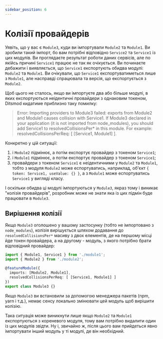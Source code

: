 ```yaml
---
sidebar_position: 6
---
```


# Колізії провайдерів

Уявіть, що у вас є `Module3`, куди ви імпортували `Module2` та `Module1`. Ви зробили такий імпорт, бо вам потрібні відповідно `Service2` та `Service1` із цих модулів. Ви проглядаєте результат роботи даних сервісів, але по якійсь причині `Service1` працює не так як очікується. Ви починаєте дебажити і виявляється, що `Service1` експортують обидва модулі: `Module2` та `Module1`. Ви очікували, що `Service1` експортуватиметься лише з `Module1`, але насправді спрацювала та версія, що експортується з `Module2`.

Щоб цього не сталось, якщо ви імпортуєте два або більше модулі, в яких експортуються неідентичні провайдери з однаковим токеном, Ditsmod кидатиме приблизно таку помилку:

> Error: Importing providers to Module3 failed: exports from Module2 and Module1 causes collision with Service1. If Module3 declared in your application (it is not imported from node_modules), you should add Service1 to resolvedCollisionsPer* in this module. For example: resolvedCollisionsPerReq: [ [Service1, Module1] ].

Конкретно у цій ситуації:

1. і `Module2` підмінює, а потім експортує провайдер з токеном `Service1`;
2. і `Module1` підмінює, а потім експортує провайдер з токеном `Service1`;
3. провайдери з токеном `Service1` є неідентичними у `Module2` та `Module1`, тобто з модуля `Module2` може еспортуватись, наприклад, об'єкт `{ token: Service1, useValue: {} }`, а з `Module1` може еспортуватись `Service1` у вигляді класу.

І оскільки обидва ці модулі імпортуються у `Module3`, якраз тому і виникає "колізія провайдерів", розробник може не знати яка із цих підмін буде працювати в `Module3`.

## Вирішення колізії

Якщо `Module3` оголошено у вашому застосунку (тобто не імпортовано з `node_modules`), колізія вирішується шляхом додавання до `resolvedCollisionsPer*` масиву з двох елементів, де на першому місці йде токен провайдера, а на другому - модуль, з якого потрібно брати відповідний провайдер:

```ts {6}
import { Module1, Service1 } from './module1';
import { Module2 } from './module2';

@featureModule({
  imports: [Module2, Module1],
  resolvedCollisionsPerReq: [ [Service1, Module1] ]
})
export class Module3 {}
```

Якщо `Module3` ви встановили за допомогою менеджера пакетів (npm, yarn і т.д.), немає сенсу локально змінювати цей модуль щоб вирішити колізію.

Така ситуація може виникнути лише якщо `Module2` та `Module1` експортуються з кореневого модуля, тому вам потрібно видалити один із цих модулів звідти. Ну і, звичайно ж, після цього вам прийдеться явно імпортувати інший модуль у ті модулі, де він необхідний.

